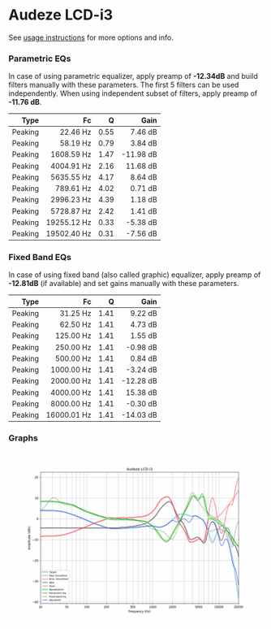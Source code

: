 # Audeze LCD-i3
See [usage instructions](https://github.com/jaakkopasanen/AutoEq#usage) for more options and info.

### Parametric EQs
In case of using parametric equalizer, apply preamp of **-12.34dB** and build filters manually
with these parameters. The first 5 filters can be used independently.
When using independent subset of filters, apply preamp of **-11.76 dB**.

| Type    | Fc          |    Q | Gain      |
|--------:|------------:|-----:|----------:|
| Peaking | 22.46 Hz    | 0.55 | 7.46 dB   |
| Peaking | 58.19 Hz    | 0.79 | 3.84 dB   |
| Peaking | 1608.59 Hz  | 1.47 | -11.98 dB |
| Peaking | 4004.91 Hz  | 2.16 | 11.68 dB  |
| Peaking | 5635.55 Hz  | 4.17 | 8.64 dB   |
| Peaking | 789.61 Hz   | 4.02 | 0.71 dB   |
| Peaking | 2996.23 Hz  | 4.39 | 1.18 dB   |
| Peaking | 5728.87 Hz  | 2.42 | 1.41 dB   |
| Peaking | 19255.12 Hz | 0.33 | -5.38 dB  |
| Peaking | 19502.40 Hz | 0.31 | -7.56 dB  |

### Fixed Band EQs
In case of using fixed band (also called graphic) equalizer, apply preamp of **-12.81dB**
(if available) and set gains manually with these parameters.

| Type    | Fc          |    Q | Gain      |
|--------:|------------:|-----:|----------:|
| Peaking | 31.25 Hz    | 1.41 | 9.22 dB   |
| Peaking | 62.50 Hz    | 1.41 | 4.73 dB   |
| Peaking | 125.00 Hz   | 1.41 | 1.55 dB   |
| Peaking | 250.00 Hz   | 1.41 | -0.98 dB  |
| Peaking | 500.00 Hz   | 1.41 | 0.84 dB   |
| Peaking | 1000.00 Hz  | 1.41 | -3.24 dB  |
| Peaking | 2000.00 Hz  | 1.41 | -12.28 dB |
| Peaking | 4000.00 Hz  | 1.41 | 15.38 dB  |
| Peaking | 8000.00 Hz  | 1.41 | -0.30 dB  |
| Peaking | 16000.01 Hz | 1.41 | -14.03 dB |

### Graphs
![](./Audeze%20LCD-i3.png)